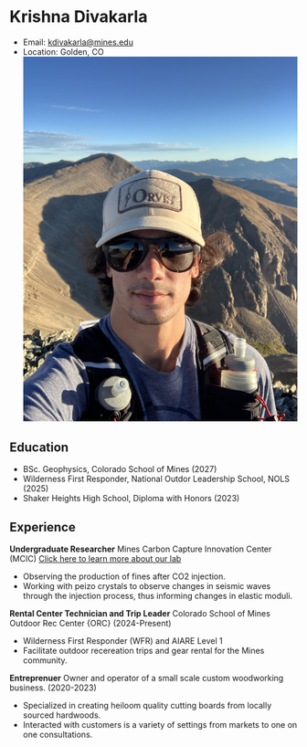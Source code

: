 # Krishna Divakarla
- Email: kdivakarla@mines.edu
- Location: Golden, CO
![Photo of Me](/personal_photo.jpg)

## Education
- BSc. Geophysics, Colorado School of Mines (2027)
- Wilderness First Responder, National Outdor Leadership School, NOLS (2025)
- Shaker Heights High School, Diploma with Honors (2023)

## Experience
**Undergraduate Researcher** Mines Carbon Capture Innovation Center (MCIC)
[Click here to learn more about our lab](crusher_site.html)
- Observing the production of fines after CO2 injection.
- Working with peizo crystals to observe changes in seismic waves through the injection process, thus informing changes in elastic moduli.

**Rental Center Technician and Trip Leader** Colorado School of Mines Outdoor Rec Center {ORC} (2024-Present)
- Wilderness First Responder (WFR) and AIARE Level 1
- Facilitate outdoor recereation trips and gear rental for the Mines community. 

**Entreprenuer** Owner and operator of a small scale custom woodworking business. (2020-2023)
- Specialized in creating heiloom quality cutting boards from locally sourced hardwoods. 
- Interacted with customers is a variety of settings from markets to one on one consultations. 
